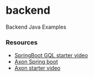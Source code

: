 # backend
Backend Java Examples

### Resources

- [SpringBoot GQL starter video](https://www.youtube.com/watch?v=atA2OovQBic)
- [Axon Spring boot](https://www.baeldung.com/axon-cqrs-event-sourcing)
- [Axon starter video](https://www.youtube.com/watch?v=dUl13dgPky0&list=PL9l1zUfnZkZl7PEv8955O3Cg018e1qrFV)